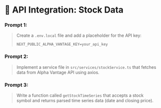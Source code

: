 # 🔗 API Integration: Stock Data

### Prompt 1:
> Create a `.env.local` file and add a placeholder for the API key:
> ```
> NEXT_PUBLIC_ALPHA_VANTAGE_KEY=your_api_key
> ```

### Prompt 2:
> Implement a service file in `src/services/stockService.ts` that fetches data from Alpha Vantage API using axios.

### Prompt 3:
> Write a function called `getStockTimeSeries` that accepts a stock symbol and returns parsed time series data (date and closing price).